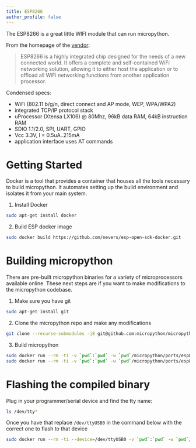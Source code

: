 ```yaml
---
title: ESP8266
author_profile: false
---
```


The ESP8266 is a great little WIFI module that can run micropython.

From the homepage of the [vendor](https://espressif.com/en/products/esp8266/):

> ESP8266 is a highly integrated chip designed for the needs of a new connected world. It offers a complete and self-contained WiFi networking solution, allowing it to either host the application or to offload all WiFi networking functions from another application processor.

Condensed specs:

* WiFi (802.11 b/g/n, direct connect and AP mode, WEP, WPA/WPA2)
* integrated TCP/IP protocol stack
* uProcessor (Xtensa LX106) @ 80Mhz, 96kB data RAM, 64kB instruction RAM
* SDIO 1.1/2.0, SPI, UART, GPIO
* Vcc 3.3V, I = 0.5uA..215mA
* application interface uses AT commands

# Getting Started

Docker is a tool that provides a container that houses all the tools necessary to build micropython. It automates setting up the build environment and isolates it from your main system.

1. Install Docker  
```sh
sudo apt-get install docker
```
2. Build ESP docker image  
```sh
sudo docker build https://github.com/nevers/esp-open-sdk-docker.git
```

# Building micropython

There are pre-built micropython binaries for a variety of microprocessors available online. These next steps are if you want to make modifications to the micropython codebase.
1. Make sure you have git  
```sh
sudo apt-get install git
```
2. Clone the micropython repo and make any modifications  
```sh
git clone --recurse-submodules -j8 git@github.com:micropython/micropython.git
```  
3. Build micropython  
```sh
sudo docker run --rm -ti -v `pwd`:`pwd` -w `pwd`/micropython/ports/esp8266/ esp-open-sdk:2.0.0 make axtls
sudo docker run --rm -ti -v `pwd`:`pwd` -w `pwd`/micropython/ports/esp8266/ esp-open-sdk:2.0.0 make
```
  
# Flashing the compiled binary

Plug in your programmer/serial device and find the tty name:
```sh
ls /dev/tty*
```

Once you have that replace `/dev/ttyUSB0` in the command below with the correct one to flash to that device
```sh
sudo docker run --rm -ti --device=/dev/ttyUSB0 -v `pwd`:`pwd` -w `pwd`/micropython/ports/esp8266/ esp-open-sdk:2.0.0 make deploy
```

